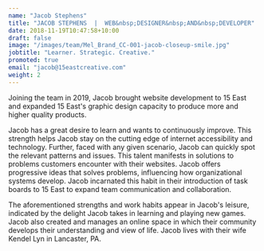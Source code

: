 ```yaml
---
name: "Jacob Stephens"
title: "JACOB STEPHENS  |  WEB&nbsp;DESIGNER&nbsp;AND&nbsp;DEVELOPER"
date: 2018-11-19T10:47:58+10:00
draft: false
image: "/images/team/Mel_Brand_CC-001-jacob-closeup-smile.jpg"
jobtitle: "Learner. Strategic. Creative."
promoted: true
email: "jacob@15eastcreative.com"
weight: 2
---
```


Joining the team in 2019, Jacob brought website development to 15 East and expanded 15 East's graphic design capacity to produce more and higher quality&nbsp;products.

Jacob has a great desire to learn and wants to continuously improve. This strength helps Jacob stay on the cutting edge of internet accessibility and technology. Further, faced with any given scenario, Jacob can quickly spot the relevant patterns and issues. This talent manifests in solutions to problems customers encounter with their websites. Jacob offers progressive ideas that solves problems, influencing how organizational systems develop. Jacob incarnated this habit in their introduction of task boards to 15 East to expand team communication and&nbsp;collaboration.

The aforementioned strengths and work habits appear in Jacob's leisure, indicated by the delight Jacob takes in learning and playing new games. Jacob also created and manages an online space in which their community develops their understanding and view of life. Jacob lives with their wife Kendel Lyn in Lancaster,&nbsp;PA.
